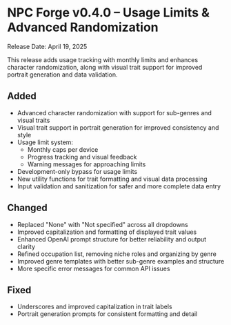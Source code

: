# NPC Forge v0.4.0 – Usage Limits & Advanced Randomization

Release Date: April 19, 2025

This release adds usage tracking with monthly limits and enhances character randomization, along with visual trait support for improved portrait generation and data validation.

## Added
- Advanced character randomization with support for sub-genres and visual traits
- Visual trait support in portrait generation for improved consistency and style
- Usage limit system:
  - Monthly caps per device
  - Progress tracking and visual feedback
  - Warning messages for approaching limits
- Development-only bypass for usage limits
- New utility functions for trait formatting and visual data processing
- Input validation and sanitization for safer and more complete data entry

## Changed
- Replaced "None" with "Not specified" across all dropdowns
- Improved capitalization and formatting of displayed trait values
- Enhanced OpenAI prompt structure for better reliability and output clarity
- Refined occupation list, removing niche roles and organizing by genre
- Improved genre templates with better sub-genre examples and structure
- More specific error messages for common API issues

## Fixed
- Underscores and improved capitalization in trait labels
- Portrait generation prompts for consistent formatting and detail